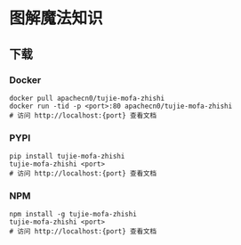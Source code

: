 # 图解魔法知识

## 下载

### Docker

```
docker pull apachecn0/tujie-mofa-zhishi
docker run -tid -p <port>:80 apachecn0/tujie-mofa-zhishi
# 访问 http://localhost:{port} 查看文档
```

### PYPI

```
pip install tujie-mofa-zhishi
tujie-mofa-zhishi <port>
# 访问 http://localhost:{port} 查看文档
```

### NPM

```
npm install -g tujie-mofa-zhishi
tujie-mofa-zhishi <port>
# 访问 http://localhost:{port} 查看文档
```
